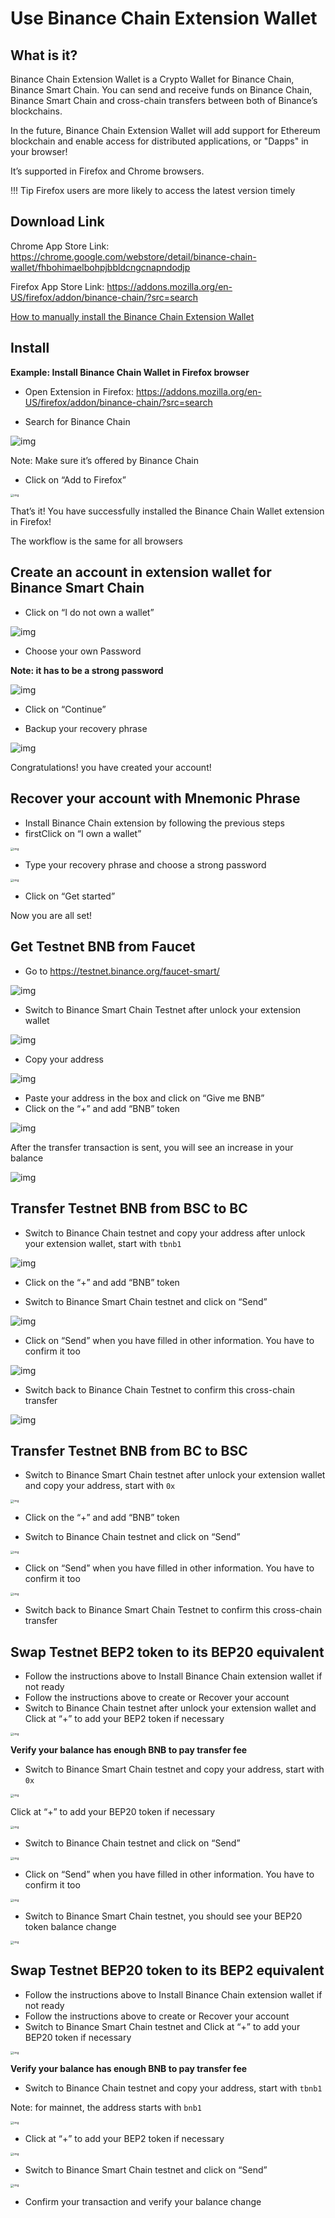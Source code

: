# Use Binance Chain Extension Wallet
## What is it?
Binance Chain Extension Wallet is a Crypto Wallet for Binance Chain, Binance Smart Chain. You can send and receive funds on Binance Chain, Binance Smart Chain and cross-chain transfers between both of Binance’s blockchains.

In the future, Binance Chain Extension Wallet will add support for Ethereum blockchain and enable access for distributed applications, or "Dapps" in your browser!

It’s supported in Firefox and Chrome browsers.

!!! Tip
		Firefox users are more likely to access the latest version timely

## Download Link

Chrome App Store Link: <https://chrome.google.com/webstore/detail/binance-chain-wallet/fhbohimaelbohpjbbldcngcnapndodjp>

Firefox App Store Link: <https://addons.mozilla.org/en-US/firefox/addon/binance-chain/?src=search>

[How to manually install the Binance Chain Extension Wallet](manual.md)


## Install

**Example: Install Binance Chain Wallet in Firefox browser**

* Open Extension in Firefox: <https://addons.mozilla.org/en-US/firefox/addon/binance-chain/?src=search>

* Search for Binance Chain

![img](https://lh5.googleusercontent.com/ks5BM5SBqrjbDWdbGhsKymWvuLIJina_JZ4lo_j-skzhnFXvF8laumgJpl8nCv7XC_2Z6bwOhrt7v-oHLXv-eHNLlfY_9qSiQWyiyWuDlN8XKfc329MgTiyUpq9D8K562nH_zdkS)

Note: Make sure it’s offered by Binance Chain


* Click on “Add to Firefox”

<img src="https://lh4.googleusercontent.com/BxNDhV2jxT9B7D8cbS7Fh8XY1TVeh_45Sm18xn_sBCTSUGtQzFI086TBS61QHXquLxmikpSpILOAlpE-azn9EWgdwU0kraW1VrCbjqXK8liCylFw_IBfyW40yOk5aNCX34oRi_sX" alt="img" style="zoom:33%;" />

That’s it! You have successfully installed the Binance Chain Wallet extension in Firefox!


The workflow is the same for all browsers
## Create an account in extension wallet for Binance Smart Chain

* Click on “I do not own a wallet”

![img](https://lh6.googleusercontent.com/qmWsS5xLoF-qpk_3IBeE21vkt20lM0Ew7Wen_TGdgANw-2WEEvfNEqCibw2sUlt9YMS-m7A5iebwpXP40LlJwkXb8vOv8D8BGQcghn7E4CvHOjib1b4NQjaMRHLHit6hH6YVE9cc)

* Choose your own Password

**Note: it has to be a strong password**

![img](https://lh4.googleusercontent.com/sYV31JuMNYBK1OoqNwaxp3wRovbeLfkFtRle0_cfBeJMb1vyL3wKRKnp8420PZZKS0PLQrs89w6RJtUYCa3z1UAzZDSvf1FQT5bTOJaFowuYOHCuCNauQ41v8yk9dKlsuwkOssed)

* Click on “Continue”

* Backup your recovery phrase

![img](https://lh3.googleusercontent.com/n2FtIpBGm0rfQC1WHDUbL44LhT6VVizzV4uBhzOkFCblCIXFdOISvy-OzCF5rEeU6q0suuW8Z6noqgYWW5_u8AU7mjat3ayEzU031SLjULoFSh0pdQOO_spRwGfqBEbSl8TIVOfa)

Congratulations! you have created your account!


## Recover your account with Mnemonic Phrase

* Install Binance Chain extension by following the previous steps
* firstClick on “I own a wallet”
<img src="https://lh5.googleusercontent.com/WvqszPDj6yhnt4KhB9VNHQrpR3C4lcIvOnBvZE4BslWsl0fmFbjM0f8dcK1sBFPI8OSt-8RGbk7X7pEdbci7P4RCl0rOoN4_5ce-qbfXj0BnGjSj160oDZ4ObvhljeTn8c4hZmnm" alt="img" style="zoom:33%;" />

* Type your recovery phrase and choose a strong password

<img src="https://lh3.googleusercontent.com/VQbiCEcUSQyyHxcP0rR1FodhZcYBqaXMRpYsFy11NCJFzbtgpdewW6FCoazF1f7KiGaqMnOhL2LoEFvep5HXsJrh7VXjFuu6Qo3s1kI_3feKbOfudQS8q1GjfWSJJygTSsxGmBx5" alt="img" style="zoom:33%;" />

* Click on “Get started”

Now you are all set!

## Get Testnet BNB from Faucet

* Go to <https://testnet.binance.org/faucet-smart/>

![img](https://lh6.googleusercontent.com/Q1uDI7LH2lZXvew9selrT5NzL7wKKPtvEnQlPB4mEZW46xb-fphq_Azi9EouvzYKx3IudqwppX6Pai2oFzGlyuJrOvLYlPnZySl2AmHPhpBMeIgEag4sdK_QkycMB826O95tqNQv)

* Switch to Binance Smart Chain Testnet after unlock your extension wallet

![img](https://lh6.googleusercontent.com/RolgUaF7n1Gxh8FV7_oUqJ4Fgx0cjRob9LPn4jMMS9yGrbZ15ssPo1rsrPpavy8VVooM0Rqr3dDh00Om5C3OvMN-D2s4nhBub6dIJBhtuod6ZCQ0j8fWFGZ0WUOQQXBDOScaap98)

* Copy your address

![img](https://lh3.googleusercontent.com/4h1Wh2lAYXDOe2j6pxqK97jAmY_RtDr2Uzosc4ZabwcGkRIHC_sbY2wO3MhZu-7mHel5XBIOFeDkjpPVmrJ3z7WNKKFQE73mO4ugIHhQm-AQa6TCV8rgtzoj81HL_Gg7PVFZscIY)

* Paste your address in the box and click on “Give me BNB”
* Click on the “+” and add “BNB” token

![img](https://lh5.googleusercontent.com/5NuQ64U7VodRM815S-2EEElre-ox0CMWuKpTHeXfbI5R7kYwUO_nSqoyrcRukrZf5fR5HsZD9E2ZGggMPcvlewNpmFSNelT26gXkuoQdN6W9Xl69ofvCbrsNB38ivKFBZamQAUgN)

After the transfer transaction is sent, you will see an increase in your balance

![img](https://lh6.googleusercontent.com/RTAOcHcPxUIthhOLlHHJ1_wrFnvmZvbZ4DJUvpNR453E4mnWWRjHLBEABMTZZdSQGYMktX5eXJPOIt7iEijMsbmMJBEL29RAShDBD8ZRIDiCnXpfwi741DM7-XiDDyJO4uiLHyNL)

## Transfer Testnet BNB from BSC to BC
* Switch to Binance Chain testnet and copy your address after unlock your extension wallet, start with `tbnb1`

![img](https://lh3.googleusercontent.com/K5w_Mbk4rT9Az6eIY130MHaj_ZCicU4Tp3w93z40dtrGdzwFCMZ5qAfwytI5PY_TdztTPrK5WPAf1uHM5ej-1YdEWu7GtVgghRBub1KSf0e63tgi1L-4MkwPBG3pG0SDYHfMpt_J)

* Click on the “+” and add “BNB” token

* Switch to Binance Smart Chain testnet and click on “Send”

![img](https://lh5.googleusercontent.com/nD5EwfFWmqRuHK21u5D5bcVg2MkXHa-OrAX-rhGMKQQmEGxgLLh57-zVdx4WnAYIUbCjAYaStt0PYt-gthrHK_hsWW0jAh34xOT2maf1skY3Dvy0-vAlaAjred96UihBabkglDMZ)

* Click on “Send” when you have filled in other information. You have to confirm it too

![img](https://lh5.googleusercontent.com/zPPVgR5I9s6cQPYfDbBU9E5Ddr5VtBhWt7iyHHE7IUEvaa5sTIMEA79VEGD-DHJJyrnJO-28m3QiVxrmSh82oCFnfjA63lpk-M1mQsdQ3aeTUskla0u8bpDNI3J0oLOFYa5Ahbr4)

* Switch back to Binance Chain Testnet to confirm this cross-chain transfer

![img](https://lh3.googleusercontent.com/4PMk41qA7tXxRes-0Oc12A28U_W7JZHQAlJ9WW5njdGcozY8njSVEuPeZzTRt1xfRpiXPUZiea6ES74DQyjnyZNzjPw9NJhL_QNXvSMPich2o54MlbXVgoMJHaMx66xVpqm-2XAu)


## Transfer Testnet BNB from BC to BSC

* Switch to Binance Smart Chain testnet after unlock your extension wallet and copy your address, start with `0x`

<img src="https://lh3.googleusercontent.com/kidAixmzNbNt_ujj0BQqZdZ4ZBXdEkxJLSVIOsWnWxZGOeXUJBjhxYsLlxH6VSQWxNX-dzqBFhqXSW3zmshkL99QYcVxIFGxw6tF7xF9ffXZPMPKnXlt0sWCKvPV6RMJWHSx1H0O" alt="img" style="zoom:33%;" />

* Click on the “+” and add “BNB” token


* Switch to Binance Chain testnet and click on “Send”

<img src="https://lh3.googleusercontent.com/JuCCpF4-U2FBHIZEIcwf7DNsCBA_RavVtmSX1dRe-thAL3FSm__Maf27aVkEIxaCQ28hl17NEYthBKyAWLJT72NMZ0Lkxzt7AIcVEuej2KDaKzT6ElR-wv_DTy1ip6MKfQk0-U7-" alt="img" style="zoom:33%;" />

* Click on “Send” when you have filled in other information. You have to confirm it too

<img src="https://lh4.googleusercontent.com/Ab98BfFApDok7qZdHAerglPc-vEYAKdEa2K-04CBdNfaQy8fE2CiJ_1sRjophAqsAt8p9c3CxA5IAGuhnPjJuZqotCq8zPRUkoEpB2tQir1nneBopVGNSNKlzq4wRVmSrfuQEZFw" alt="img" style="zoom:33%;" />

* Switch back to Binance Smart Chain Testnet to confirm this cross-chain transfer

## Swap Testnet BEP2 token to its BEP20 equivalent

* Follow the instructions above to Install Binance Chain extension wallet if not ready
* Follow the instructions above to create or Recover your account
* Switch to Binance Chain testnet after unlock your extension wallet and Click at “+” to add your BEP2 token if necessary

<img src="https://lh5.googleusercontent.com/P9NrmUZF4yC0_G_KgSuqCtLq3Q0GLw6ZBfyYwBn6f6HFqTxOcER2wChJJtZvAkF8QsEJz9AxN6Ixi2oqlJEHKsig-KTz3qUIAi8Kt7TfhyPalMMzO7Yh3btfyVLMm9MNCcA1bXYL" alt="img" style="zoom:33%;" />

**Verify your balance has enough BNB to pay transfer fee**

* Switch to Binance Smart Chain testnet and copy your address, start with `0x`

<img src="https://lh3.googleusercontent.com/kidAixmzNbNt_ujj0BQqZdZ4ZBXdEkxJLSVIOsWnWxZGOeXUJBjhxYsLlxH6VSQWxNX-dzqBFhqXSW3zmshkL99QYcVxIFGxw6tF7xF9ffXZPMPKnXlt0sWCKvPV6RMJWHSx1H0O" alt="img" style="zoom:33%;" />

Click at “+” to add your BEP20 token if necessary

<img src="https://lh5.googleusercontent.com/fW06aH1A5_7P93r8zSp4kgs5Us1AqYHvnfs6sRxg6aCLsQ7u9Ht_z6zLSExGjbr6J-D0vOmDWXghw544WhaNnkTP-nDAO3TFou5g_WYVvp7nOSrNX7w15PmvmZLyHkhBzLW_i-xi" alt="img" style="zoom:33%;" />

* Switch to Binance Chain testnet and click on “Send”

<img src="https://lh5.googleusercontent.com/OHYhS0DdJsg6Jt_E-qRrPOxgDi_VMwXlRYVD8OVTrr1w5kwubse2boOfffWpl8PjP15j_h0atYB4O1GEQqNGCFzoKcoRSgmdMgAYQPazoe_I7X6gilZazMqqIGntSz9rz6j47DGk" alt="img" style="zoom:33%;" />

* Click on “Send” when you have filled in other information. You have to confirm it too

<img src="https://lh6.googleusercontent.com/gcaynPouCk8R0cRFo10i6tXUp8yVO3N1MB9ihJvo-NmO0i8PWae1Vz83O5i8cAIbuoZ1PIO_8de6PrxtUA3mix3FdxWZePH4KZt4_-Uwr64CZWyJog5d1iYcNgwHp_RumNOGc7B4" alt="img" style="zoom:33%;" />

* Switch to Binance Smart Chain testnet, you should see your BEP20 token balance change

<img src="https://lh5.googleusercontent.com/ThOnhoHRzITPpIqfYOj6_Q0NHGSmVXMqmJ11SPjcvVqEzHZ6vcWpxyb9jILtnJ9GxAFDz527jCapq64-8N8l_aqMU1phv2MoAmTIKb1Nse7NjzhFRhdiyObk1mZBb7YQbq7ZkqTV" alt="img" style="zoom:33%;" />

## Swap Testnet BEP20 token to its BEP2 equivalent

* Follow the instructions above to Install Binance Chain extension wallet if not ready
* Follow the instructions above to create or Recover your account
* Switch to Binance Smart Chain testnet and Click at “+” to add your BEP20 token if necessary

<img src="https://lh5.googleusercontent.com/fW06aH1A5_7P93r8zSp4kgs5Us1AqYHvnfs6sRxg6aCLsQ7u9Ht_z6zLSExGjbr6J-D0vOmDWXghw544WhaNnkTP-nDAO3TFou5g_WYVvp7nOSrNX7w15PmvmZLyHkhBzLW_i-xi" alt="img" style="zoom:33%;" />

**Verify your balance has enough BNB to pay transfer fee**

* Switch to Binance Chain testnet and copy your address, start with `tbnb1`

Note: for mainnet, the address starts with `bnb1`

<img src="https://lh4.googleusercontent.com/kJnKr2dRtAvvMjjQIaMMq3JN9-ljqXjTaLq00u66UgisISIayIUsv1N01GjCbk9Z07WQUruToHX6pCb_dnYGDeP2NKTLbScnFFC317voNd6RTV-MDHAfMHorm8VCMyPKIK8YAEwS" alt="img" style="zoom:33%;" />

* Click at “+” to add your BEP2 token if necessary

<img src="https://lh5.googleusercontent.com/P9NrmUZF4yC0_G_KgSuqCtLq3Q0GLw6ZBfyYwBn6f6HFqTxOcER2wChJJtZvAkF8QsEJz9AxN6Ixi2oqlJEHKsig-KTz3qUIAi8Kt7TfhyPalMMzO7Yh3btfyVLMm9MNCcA1bXYL" alt="img" style="zoom:33%;" />


* Switch to Binance Smart Chain testnet and click on “Send”

<img src="https://lh6.googleusercontent.com/m-lXjzWHuiVteM0n0ukSmMCxHm7XSQtO8wJ0LMXMUYL6spDObSmgbN7zoBVuc0hrhBL2mQ1C3GhBvzHpnHYoP_mbOcKSYtZZojQ46R5-2QA_ULXMPlmHyqXcg1Ht_M8Ix0xdUxJb" alt="img" style="zoom:33%;" />


* Confirm your transaction and verify your balance change
